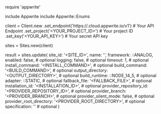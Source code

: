 require 'appwrite'

include Appwrite
include Appwrite::Enums

client = Client.new
    .set_endpoint('https://<REGION>.cloud.appwrite.io/v1') # Your API Endpoint
    .set_project('<YOUR_PROJECT_ID>') # Your project ID
    .set_key('<YOUR_API_KEY>') # Your secret API key

sites = Sites.new(client)

result = sites.update(
    site_id: '<SITE_ID>',
    name: '<NAME>',
    framework: ::ANALOG,
    enabled: false, # optional
    logging: false, # optional
    timeout: 1, # optional
    install_command: '<INSTALL_COMMAND>', # optional
    build_command: '<BUILD_COMMAND>', # optional
    output_directory: '<OUTPUT_DIRECTORY>', # optional
    build_runtime: ::NODE_14_5, # optional
    adapter: ::STATIC, # optional
    fallback_file: '<FALLBACK_FILE>', # optional
    installation_id: '<INSTALLATION_ID>', # optional
    provider_repository_id: '<PROVIDER_REPOSITORY_ID>', # optional
    provider_branch: '<PROVIDER_BRANCH>', # optional
    provider_silent_mode: false, # optional
    provider_root_directory: '<PROVIDER_ROOT_DIRECTORY>', # optional
    specification: '' # optional
)
